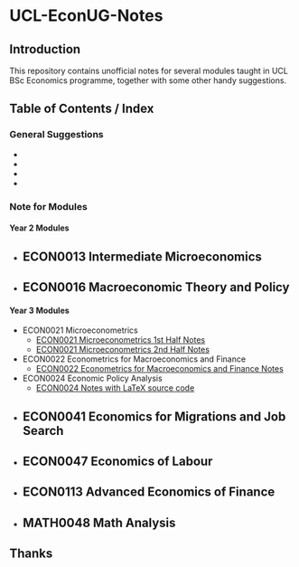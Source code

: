 # UCL-EconUG-Notes

## Introduction

This repository contains unofficial notes for several modules taught in UCL BSc Economics programme, together with some other handy suggestions.

## Table of Contents / Index

### General Suggestions

- 
- 
- 
- 

### Note for Modules

#### Year 2 Modules
- ECON0013 Intermediate Microeconomics
    - 
- ECON0016 Macroeconomic Theory and Policy
    - 

#### Year 3 Modules

- ECON0021 Microeconometrics
    - [ECON0021 Microeconometrics 1st Half Notes](./pdf/ECON0021_Microeconometrics_W1234-10.pdf)
    - [ECON0021 Microeconometrics 2nd Half Notes](./pdf/ECON0021_Microeconometrics_W56789.pdf)
- ECON0022 Econometrics for Macroeconomics and Finance
    - [ECON0022 Econometrics for Macroeconomics and Finance Notes](./pdf/ECON0022_Metrics_for_Macro_and_Finance.pdf)
- ECON0024 Economic Policy Analysis
    - [ECON0024 Notes with LaTeX source code](https://github.com/Er1kKa-Tian/UCL-ECON0024-Notes)
- ECON0041 Economics for Migrations and Job Search
    - 
- ECON0047 Economics of Labour
    - 
- ECON0113 Advanced Economics of Finance
    - 
- MATH0048 Math Analysis
    - 

## Thanks
